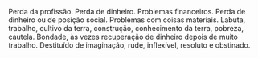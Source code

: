 Perda da profissão. Perda de dinheiro. Problemas financeiros. Perda de
dinheiro ou de posição social. Problemas com coisas materiais. Labuta,
trabalho, cultivo da terra, construção, conhecimento da terra, pobreza,
cautela. Bondade, às vezes recuperação de dinheiro depois de muito trabalho.
Destituído de imaginação, rude, inflexível, resoluto e obstinado.

